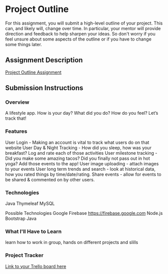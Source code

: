 # Project Outline
For this assignment, you will submit a high-level outline of your project. This can, and likely will, change over time. In particular, your mentor will provide direction and feedback to help sharpen your ideas. So don't worry if you feel unsure about some aspects of the outline or if you have to change some things later.

## Assignment Description
[Project Outline Assignment](https://education.launchcode.org/liftoff/modules/assignments/project-outline)

## Submission Instructions

### Overview
A lifestyle app. How is your day? What did you do? How do you feel? Let’s track that!
### Features
User Login - Making an account is vital to track what users do on that website
User Day & Night Tracking - How did you sleep, how was your breakfast? Log and rate each of those activities
User milestone tracking - Did you make some amazing tacos? Did you finally not pass out in hot yoga? Add those events to the app!
User image uploading - attach images to your events
User long term trends and search - look at historical data, how you rated things by time/date/rating.
Share events - allow for events to be shared & commented on by other users.

### Technologies
Java
Thymeleaf
MySQL

Possible Technologies
Google Firebase
https://firebase.google.com
Node.js
Bootstrap
Java


### What I'll Have to Learn
learn how to work in group, hands on different projects and slills
### Project Tracker
[Link to your Trello board here
](https://trello.com/b/bD2tG0hl/liftoff)
